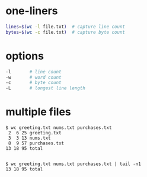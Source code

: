 

# one-liners
```bash
lines=$(wc -l file.txt)  # capture line count
bytes=$(wc -c file.txt)  # capture byte count
```


# options
```bash
-l       # line count
-w       # word count
-c       # byte count
-L       # longest line length 
```


# multiple files 
```
$ wc greeting.txt nums.txt purchases.txt
 2  6 25 greeting.txt
 3  3 13 nums.txt
 8  9 57 purchases.txt
13 18 95 total


$ wc greeting.txt nums.txt purchases.txt | tail -n1 
13 18 95 total
```